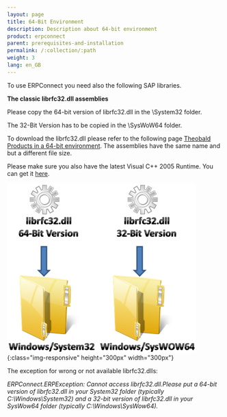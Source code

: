 ```yaml
---
layout: page
title: 64-Bit Environment
description: Description about 64-bit environment
product: erpconnect
parent: prerequisites-and-installation
permalink: /:collection/:path
weight: 3
lang: en_GB
---
```


To use ERPConnect you need also the following SAP libraries.

**The classic librfc32.dll assemblies**
  
Please copy the 64-bit version of librfc32.dll in the \System32 folder.

The 32-Bit Version has to be copied in the \SysWoW64 folder.

To download the librfc32.dll please refer to the following page [Theobald Products in a 64-bit environment](http://my.theobald-software.com/index.php?/Knowledgebase/Article/View/71/0/theobald--products-in-a-64-bit-environment). 
The assemblies have the same name and but a different file size.

Please make sure you also have the latest Visual C++ 2005 Runtime. You can get it [here](http://www.microsoft.com/downloads/en/details.aspx?FamilyID=766a6af7-ec73-40ff-b072-9112bab119c2).

![librfc32dll](/img/content/librfc32dll.png){:class="img-responsive" height="300px" width="300px"}  
  
The exception for wrong or not available librfc32.dlls:

   _ERPConnect.ERPException: Cannot access librfc32.dll.Please put a 64-bit version of librfc32.dll in your System32 folder (typically C:\Windows\System32) 
   and a 32-bit version of librfc32.dll in your SysWow64 folder (typically C:\Windows\SysWow64)._